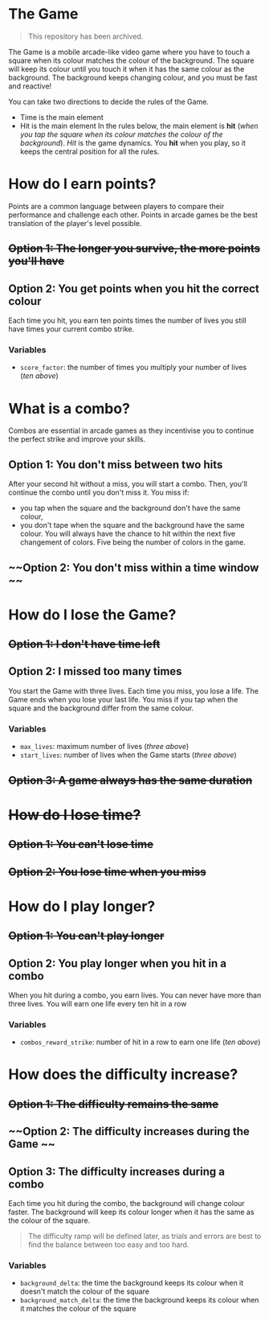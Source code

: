 # The Game

> This repository has been archived.

The Game is a mobile arcade-like video game where you have to touch a square when its colour matches the colour of the background.
The square will keep its colour until you touch it when it has the same colour as the background.
The background keeps changing colour, and you must be fast and reactive!

You can take two directions to decide the rules of the Game.
  - Time is the main element
  - Hit is the main element
In the rules below, the main element is **hit** (*when you tap the square when its colour matches the colour of the background*). *Hit* is the game dynamics. You **hit** when you play, so it keeps the central position for all the rules.

# How do I earn points?
Points are a common language between players to compare their performance and challenge each other. Points in arcade games be the best translation of the player's level possible.

## ~~Option 1: The longer you survive, the more points you'll have~~
## Option 2: You get points when you hit the correct colour
Each time you hit, you earn ten points times the number of lives you still have times your current combo strike.

### Variables
- `score_factor`: the number of times you multiply your number of lives (*ten above*)

# What is a combo?
Combos are essential in arcade games as they incentivise you to continue the perfect strike and improve your skills.

## Option 1: You don't miss between two hits
After your second hit without a miss, you will start a combo. Then, you'll continue the combo until you don't miss it.
You miss if:
  - you tap when the square and the background don't have the same colour,
  - you don't tape when the square and the background have the same colour.
You will always have the chance to hit within the next five changement of colors. Five being the number of colors in the game.

## ~~Option 2: You don't miss within a time window ~~

# How do I lose the Game?
## ~~Option 1: I don't have time left~~
## Option 2: I missed too many times
You start the Game with three lives. Each time you miss, you lose a life. The Game ends when you lose your last life.
You miss if you tap when the square and the background differ from the same colour.

### Variables
- `max_lives`: maximum number of lives (*three above*)
- `start_lives`: number of lives when the Game starts (*three above*)

## ~~Option 3: A game always has the same duration~~

# ~~How do I lose time?~~
## ~~Option 1: You can't lose time~~
## ~~Option 2: You lose time when you miss~~

# How do I play longer?
## ~~Option 1: You can't play longer~~
## Option 2: You play longer when you hit in a combo
When you hit during a combo, you earn lives. You can never have more than three lives.
You will earn one life every ten hit in a row

### Variables
- `combos_reward_strike`: number of hit in a row to earn one life (*ten above*)

# How does the difficulty increase?
## ~~Option 1: The difficulty remains the same~~
## ~~Option 2: The difficulty increases during the Game ~~
## Option 3: The difficulty increases during a combo
Each time you hit during the combo, the background will change colour faster.
The background will keep its colour longer when it has the same as the colour of the square.

> The difficulty ramp will be defined later, as trials and errors are best to find the balance between too easy and too hard.

### Variables
- `background_delta`: the time the background keeps its colour when it doesn't match the colour of the square
- `background_match_delta`: the time the background keeps its colour when it matches the colour of the square
